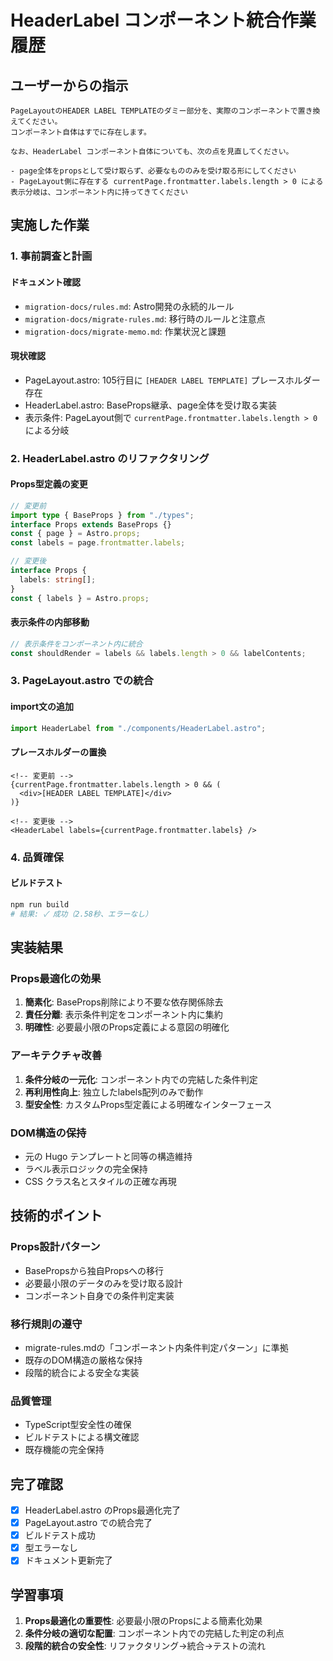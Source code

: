 # HeaderLabel コンポーネント統合作業履歴

## ユーザーからの指示

```
PageLayoutのHEADER LABEL TEMPLATEのダミー部分を、実際のコンポーネントで置き換えてください。
コンポーネント自体はすでに存在します。

なお、HeaderLabel コンポーネント自体についても、次の点を見直してください。

- page全体をpropsとして受け取らず、必要なもののみを受け取る形にしてください
- PageLayout側に存在する currentPage.frontmatter.labels.length > 0 による表示分岐は、コンポーネント内に持ってきてください
```

## 実施した作業

### 1. 事前調査と計画

#### ドキュメント確認
- `migration-docs/rules.md`: Astro開発の永続的ルール
- `migration-docs/migrate-rules.md`: 移行時のルールと注意点
- `migration-docs/migrate-memo.md`: 作業状況と課題

#### 現状確認
- PageLayout.astro: 105行目に `[HEADER LABEL TEMPLATE]` プレースホルダー存在
- HeaderLabel.astro: BaseProps継承、page全体を受け取る実装
- 表示条件: PageLayout側で `currentPage.frontmatter.labels.length > 0` による分岐

### 2. HeaderLabel.astro のリファクタリング

#### Props型定義の変更
```typescript
// 変更前
import type { BaseProps } from "./types";
interface Props extends BaseProps {}
const { page } = Astro.props;
const labels = page.frontmatter.labels;

// 変更後
interface Props {
  labels: string[];
}
const { labels } = Astro.props;
```

#### 表示条件の内部移動
```typescript
// 表示条件をコンポーネント内に統合
const shouldRender = labels && labels.length > 0 && labelContents;
```

### 3. PageLayout.astro での統合

#### import文の追加
```typescript
import HeaderLabel from "./components/HeaderLabel.astro";
```

#### プレースホルダーの置換
```astro
<!-- 変更前 -->
{currentPage.frontmatter.labels.length > 0 && (
  <div>[HEADER LABEL TEMPLATE]</div>
)}

<!-- 変更後 -->
<HeaderLabel labels={currentPage.frontmatter.labels} />
```

### 4. 品質確保

#### ビルドテスト
```bash
npm run build
# 結果: ✓ 成功（2.58秒、エラーなし）
```

## 実装結果

### Props最適化の効果
1. **簡素化**: BaseProps削除により不要な依存関係除去
2. **責任分離**: 表示条件判定をコンポーネント内に集約
3. **明確性**: 必要最小限のProps定義による意図の明確化

### アーキテクチャ改善
1. **条件分岐の一元化**: コンポーネント内での完結した条件判定
2. **再利用性向上**: 独立したlabels配列のみで動作
3. **型安全性**: カスタムProps型定義による明確なインターフェース

### DOM構造の保持
- 元の Hugo テンプレートと同等の構造維持
- ラベル表示ロジックの完全保持
- CSS クラス名とスタイルの正確な再現

## 技術的ポイント

### Props設計パターン
- BasePropsから独自Propsへの移行
- 必要最小限のデータのみを受け取る設計
- コンポーネント自身での条件判定実装

### 移行規則の遵守
- migrate-rules.mdの「コンポーネント内条件判定パターン」に準拠
- 既存のDOM構造の厳格な保持
- 段階的統合による安全な実装

### 品質管理
- TypeScript型安全性の確保
- ビルドテストによる構文確認
- 既存機能の完全保持

## 完了確認

- [x] HeaderLabel.astro のProps最適化完了
- [x] PageLayout.astro での統合完了  
- [x] ビルドテスト成功
- [x] 型エラーなし
- [x] ドキュメント更新完了

## 学習事項

1. **Props最適化の重要性**: 必要最小限のPropsによる簡素化効果
2. **条件分岐の適切な配置**: コンポーネント内での完結した判定の利点
3. **段階的統合の安全性**: リファクタリング→統合→テストの流れ